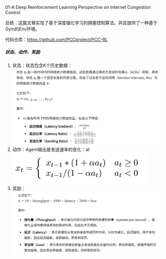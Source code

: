01-A Deep Reinforcement Learning Perspective on Internet Congestion Control

总结：这篇文章实现了基于深度强化学习的拥塞控制算法。并且提供了一种基于Gym的Env环境。

代码仓库：https://github.com/PCCproject/PCC-RL

##### 状态、动作、奖励
1. 状态：状态包含K个历史数据：
![alt text](image.png)
2. 动作：Agent输出是发送速率的变化：at
![alt text](image-1.png)
3. 奖励：
![alt text](image-2.png)
